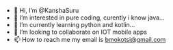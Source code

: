 - 👋 Hi, I’m @KanshaSuru
- 👀 I’m interested in pure coding, curently i know java... 
- 🌱 I’m currently learning python and kotlin...
- 💞️ I’m looking to collaborate on IOT mobile apps
- 📫 How to reach me my email is bmokotsi@gmail.com

<!---
KanshaSuru/KanshaSuru is a ✨ special ✨ repository because its `README.md` (this file) appears on your GitHub profile.
You can click the Preview link to take a look at your changes.
--->
